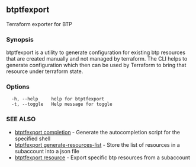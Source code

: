 ## btptfexport

Terraform exporter for BTP

### Synopsis

btptfexport is a utility to generate configuration for existing btp resources that are created manually and not managed by terraform. The CLI helps to generate configuration which then can be used by Terraform to bring that resource under terraform state.
	

### Options

```
  -h, --help     help for btptfexport
  -t, --toggle   Help message for toggle
```

### SEE ALSO

* [btptfexport completion](btptfexport_completion.md)	 - Generate the autocompletion script for the specified shell
* [btptfexport generate-resources-list](btptfexport_generate-resources-list.md)	 - Store the list of resources in a subaccount into a json file
* [btptfexport resource](btptfexport_resource.md)	 - Export specific btp resources from a subaccount

